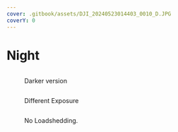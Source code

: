```yaml
---
cover: .gitbook/assets/DJI_20240523014403_0010_D.JPG
coverY: 0
---
```


# Night

<div align="left">

<figure><img src=".gitbook/assets/DJI_20240523015609_0016_D (1).JPG" alt=""><figcaption><p>Darker version</p></figcaption></figure>

</div>

<figure><img src=".gitbook/assets/DJI_20240523015012_0012_D.JPG" alt=""><figcaption><p>Different Exposure</p></figcaption></figure>

<figure><img src=".gitbook/assets/DJI_20240523014403_0010_D.JPG" alt=""><figcaption><p>No Loadshedding. </p></figcaption></figure>

<figure><img src=".gitbook/assets/DJI_20240523015315_0014_D.JPG" alt=""><figcaption></figcaption></figure>

<figure><img src=".gitbook/assets/DJI_20240523015515_0015_D.JPG" alt=""><figcaption></figcaption></figure>

